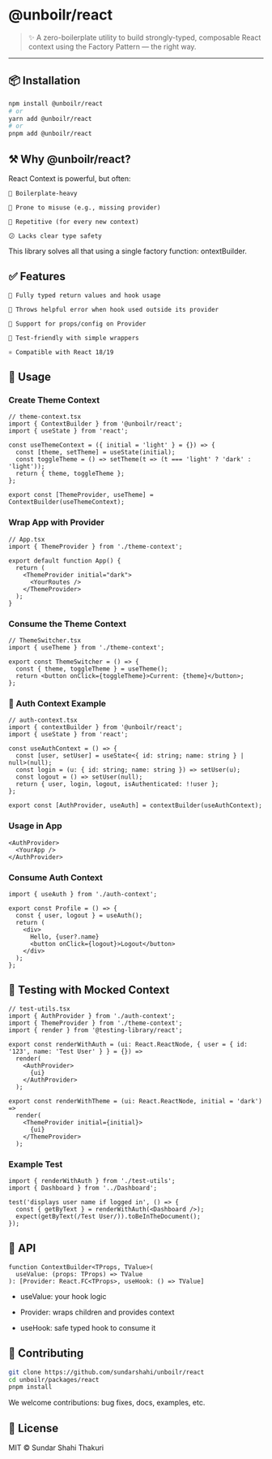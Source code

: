 # @unboilr/react

> ✨ A zero-boilerplate utility to build strongly-typed, composable React context using the Factory Pattern — the right way.

---

## 📦 Installation

```bash
npm install @unboilr/react
# or
yarn add @unboilr/react
# or
pnpm add @unboilr/react
```

## ⚒️ Why @unboilr/react?

React Context is powerful, but often:

    🧱 Boilerplate-heavy

    🧩 Prone to misuse (e.g., missing provider)

    🔁 Repetitive (for every new context)

    😕 Lacks clear type safety

This library solves all that using a single factory function: ontextBuilder.

## ✅ Features

    🧠 Fully typed return values and hook usage

    🚫 Throws helpful error when hook used outside its provider

    🔧 Support for props/config on Provider

    🧪 Test-friendly with simple wrappers

    ⚛️ Compatible with React 18/19

## 🚀 Usage
### Create Theme Context
```tsx 
// theme-context.tsx
import { ContextBuilder } from '@unboilr/react';
import { useState } from 'react';

const useThemeContext = ({ initial = 'light' } = {}) => {
  const [theme, setTheme] = useState(initial);
  const toggleTheme = () => setTheme(t => (t === 'light' ? 'dark' : 'light'));
  return { theme, toggleTheme };
};

export const [ThemeProvider, useTheme] = ContextBuilder(useThemeContext);

```
### Wrap App with Provider
```tsx
// App.tsx
import { ThemeProvider } from './theme-context';

export default function App() {
  return (
    <ThemeProvider initial="dark">
      <YourRoutes />
    </ThemeProvider>
  );
}
```
### Consume the Theme Context
```tsx
// ThemeSwitcher.tsx
import { useTheme } from './theme-context';

export const ThemeSwitcher = () => {
  const { theme, toggleTheme } = useTheme();
  return <button onClick={toggleTheme}>Current: {theme}</button>;
};
```
### 🔐 Auth Context Example
```tsx
// auth-context.tsx
import { contextBuilder } from '@unboilr/react';
import { useState } from 'react';

const useAuthContext = () => {
  const [user, setUser] = useState<{ id: string; name: string } | null>(null);
  const login = (u: { id: string; name: string }) => setUser(u);
  const logout = () => setUser(null);
  return { user, login, logout, isAuthenticated: !!user };
};

export const [AuthProvider, useAuth] = contextBuilder(useAuthContext);

```
### Usage in App
```tsx
<AuthProvider>
  <YourApp />
</AuthProvider>

```
### Consume Auth Context
```tsx
import { useAuth } from './auth-context';

export const Profile = () => {
  const { user, logout } = useAuth();
  return (
    <div>
      Hello, {user?.name}
      <button onClick={logout}>Logout</button>
    </div>
  );
};

```
## 🧪 Testing with Mocked Context
```tsx
// test-utils.tsx
import { AuthProvider } from './auth-context';
import { ThemeProvider } from './theme-context';
import { render } from '@testing-library/react';

export const renderWithAuth = (ui: React.ReactNode, { user = { id: '123', name: 'Test User' } } = {}) =>
  render(
    <AuthProvider>
      {ui}
    </AuthProvider>
  );

export const renderWithTheme = (ui: React.ReactNode, initial = 'dark') =>
  render(
    <ThemeProvider initial={initial}>
      {ui}
    </ThemeProvider>
  );

```
### Example Test
```tsx
import { renderWithAuth } from './test-utils';
import { Dashboard } from '../Dashboard';

test('displays user name if logged in', () => {
  const { getByText } = renderWithAuth(<Dashboard />);
  expect(getByText(/Test User/)).toBeInTheDocument();
});

```


## 🧠 API
```tsx
function ContextBuilder<TProps, TValue>(
  useValue: (props: TProps) => TValue
): [Provider: React.FC<TProps>, useHook: () => TValue]
```

  - useValue: your hook logic

  - Provider: wraps children and provides context

  - useHook: safe typed hook to consume it
    

## 🤝 Contributing

```bash
git clone https://github.com/sundarshahi/unboilr/react
cd unboilr/packages/react
pnpm install
```

We welcome contributions: bug fixes, docs, examples, etc.

## 📄 License

MIT © Sundar Shahi Thakuri